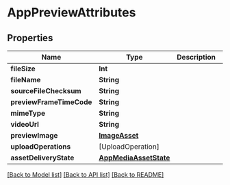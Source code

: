 # AppPreviewAttributes

## Properties
Name | Type | Description | Notes
------------ | ------------- | ------------- | -------------
**fileSize** | **Int** |  | [optional] 
**fileName** | **String** |  | [optional] 
**sourceFileChecksum** | **String** |  | [optional] 
**previewFrameTimeCode** | **String** |  | [optional] 
**mimeType** | **String** |  | [optional] 
**videoUrl** | **String** |  | [optional] 
**previewImage** | [**ImageAsset**](ImageAsset.md) |  | [optional] 
**uploadOperations** | [UploadOperation] |  | [optional] 
**assetDeliveryState** | [**AppMediaAssetState**](AppMediaAssetState.md) |  | [optional] 

[[Back to Model list]](../README.md#documentation-for-models) [[Back to API list]](../README.md#documentation-for-api-endpoints) [[Back to README]](../README.md)


